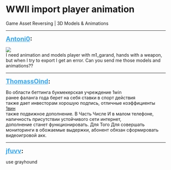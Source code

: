 # WWII import player animation
Game Asset Reversing | 3D Models & Animations

---
<strong style="font-size: 1.4em;"><span style="text-decoration: underline;text-decoration-color: #34a7f9;"><span style="color:#34a7f9;">Antoni0</span></span>:</strong>

<p><img style="max-width: 500px;" src="{{ '/wiki/threads/assets/a.709.png' | relative_url }}"><br />I need animation and models player with m1_garand, hands with a weapon, but when I try to export  I get an error. Can you send me those models and animations??</p>

---
<strong style="font-size: 1.4em;"><span style="text-decoration: underline;text-decoration-color: #34a7f9;"><span style="color:#34a7f9;">ThomassOind</span></span>:</strong>

<p>Во области беттинга букмекерская учреждение 1win <br />ранее фаланга года берет на себя ставки в спорт действия <br />также дает инвесторам хорошую подпись, отличные коэффициенты <a href="https://freecomrussia.ru">1вин </a> <br />также подвижное дополнение. В Часть Числе И в малом телефоне, <br />наличность присутствии устойчивого сети интернет, <br />дополнение станет функционировать. Для Того Для совершать <br />мониторинги в обожаемые выдержки, абонент обязан сформировать <br />видеоигровой акк.</p>

---
<strong style="font-size: 1.4em;"><span style="text-decoration: underline;text-decoration-color: #34a7f9;"><span style="color:#34a7f9;">jfuvv</span></span>:</strong>

<p>use grayhound</p>
